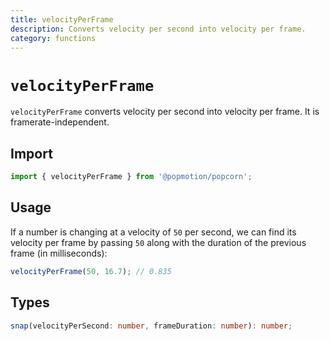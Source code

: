 ```yaml
---
title: velocityPerFrame
description: Converts velocity per second into velocity per frame.
category: functions
---
```


# `velocityPerFrame`

`velocityPerFrame` converts velocity per second into velocity per frame. It is framerate-independent.

<TOC />

## Import

```javascript
import { velocityPerFrame } from '@popmotion/popcorn';
```

## Usage

If a number is changing at a velocity of `50` per second, we can find its velocity per frame by passing `50` along with the duration of the previous frame (in milliseconds):

```javascript
velocityPerFrame(50, 16.7); // 0.835
```

## Types

```typescript
snap(velocityPerSecond: number, frameDuration: number): number;
```
